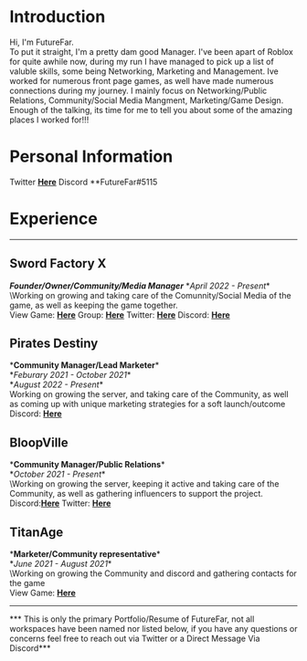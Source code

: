 # Introduction
Hi, I'm FutureFar.\
To put it straight, I'm a pretty dam good Manager. I've been apart of Roblox for quite awhile now, during my run I have managed to pick up a list of valuble skills, some being Networking, Marketing and Management. Ive worked for numerous front page games, as well have made numerous connections during my journey. I mainly focus on Networking/Public Relations, Community/Social Media Mangment, Marketing/Game Design. Enough of the talking, its time for me to tell you about some of the amazing places I worked for!!!
# Personal Information
Twitter **[Here](https://twitter.com/FutureFar_)**
Discord **FutureFar#5115

# Experience
_______
## Sword Factory X
***Founder/Owner/Community/Media Manager***
\**April 2022 - Present**\
\Working on growing and taking care of the Comunnity/Social Media of the game, as well as keeping the game together. \
View Game: **[Here](https://www.roblox.com/games/9103460924/HALLOWEEN-Sword-Factory-X)**
Group: **[Here](https://www.roblox.com/groups/1164957/TopTier-Games#!/about)**
Twitter: **[Here](https://twitter.com/SwordFactoryX)**
Discord: **[Here](https://discord.gg/ToptierGames)**

## Pirates Destiny
\***Community Manager/Lead Marketer***\
\**Feburary 2021 - October 2021**\
\**August 2022 - Present**\
Working on growing the server, and taking care of the Community, as well as coming up with unique marketing strategies for a soft launch/outcome
Discord: **[Here](discord.gg/PiratesDestiny)**

## BloopVille
\***Community Manager/Public Relations***\
\**October 2021 - Present**\
\Working on growing the server, keeping it active and taking care of the Community, as well as gathering influencers to support the project.\
Discord:**[Here](https://discord.gg/BloopVille)**
Twitter: **[Here](https://twitter.com/BloopVilleGame)**

## TitanAge
\***Marketer/Community representative***\
\**June 2021 - August 2021**\
\Working on growing the Community and discord and gathering contacts for the game\
View Game: **[Here](https://www.roblox.com/games/6737540754/TITANAGE#ropro-quick-search)**

_______

*** This is only the primary Portfolio/Resume of FutureFar, not all workspaces have been named nor listed below, if you have any questions or concerns feel free to reach out via Twitter or a Direct Message Via Discord***

